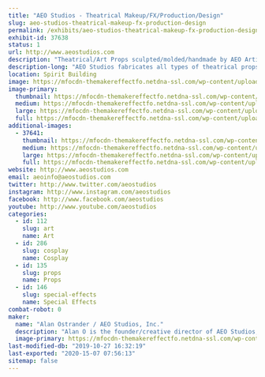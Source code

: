 ```yaml
---
title: "AEO Studios - Theatrical Makeup/FX/Production/Design"
slug: aeo-studios-theatrical-makeup-fx-production-design
permalink: /exhibits/aeo-studios-theatrical-makeup-fx-production-design/
exhibit-id: 37638
status: 1
url: http://www.aeostudios.com
description: "Theatrical/Art Props sculpted/molded/handmade by AEO Artists"
description-long: "AEO Studios fabricates all types of theatrical props/art pieces/masks/lifecasts/costume accessories and more using a wide variety of molding materials and techniques.  Our work has been featured on-stage and in film/tv productions around the world.  We will have many unique prop pieces for sale, as well as different molds and materials used to make them to show the process."
location: Spirit Building
image: https://mfocdn-themakereffectfo.netdna-ssl.com/wp-content/uploads/2019/09/hot-hands-1logo.jpg
image-primary:
  thumbnail: https://mfocdn-themakereffectfo.netdna-ssl.com/wp-content/uploads/2019/09/hot-hands-1logo-150x150.jpg
  medium: https://mfocdn-themakereffectfo.netdna-ssl.com/wp-content/uploads/2019/09/hot-hands-1logo-298x300.jpg
  large: https://mfocdn-themakereffectfo.netdna-ssl.com/wp-content/uploads/2019/09/hot-hands-1logo.jpg
  full: https://mfocdn-themakereffectfo.netdna-ssl.com/wp-content/uploads/2019/09/hot-hands-1logo.jpg
additional-images:
  - 37641:
    thumbnail: https://mfocdn-themakereffectfo.netdna-ssl.com/wp-content/uploads/2019/09/book-0718-3-150x150.jpg
    medium: https://mfocdn-themakereffectfo.netdna-ssl.com/wp-content/uploads/2019/09/book-0718-3-225x300.jpg
    large: https://mfocdn-themakereffectfo.netdna-ssl.com/wp-content/uploads/2019/09/book-0718-3.jpg
    full: https://mfocdn-themakereffectfo.netdna-ssl.com/wp-content/uploads/2019/09/book-0718-3.jpg
website: http://www.aeostudios.com
email: aeoinfo@aeostudios.com
twitter: http://www.twitter.com/aeostudios
instagram: http://www.instagram.com/aeostudios
facebook: http://www.facebook.com/aeostudios
youtube: http://www.youtube.com/aeostudios
categories:
  - id: 112
    slug: art
    name: Art
  - id: 286
    slug: cosplay
    name: Cosplay
  - id: 135
    slug: props
    name: Props
  - id: 146
    slug: special-effects
    name: Special Effects
combat-robot: 0
maker:
  name: "Alan Ostrander / AEO Studios, Inc."
  description: "Alan O is the founder/creative director of AEO Studios, Inc.  AEO is a Theatrical Makeup/Special FX/Prop & Production Company located in Orlando for 23+years.  With a retail showroom & production center in E Orlando, AEO fabricates all types of custom props/set pieces/costume accessories and more using a wide range of molding materials and methods."
  image-primary: https://mfocdn-themakereffectfo.netdna-ssl.com/wp-content/uploads/2019/09/logo-small-digital.jpg
last-modified-db: "2019-10-27 16:32:19"
last-exported: "2020-15-07 07:56:13"
sitemap: false
---
```

